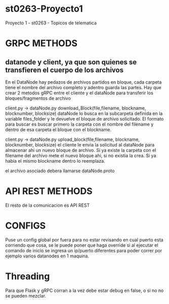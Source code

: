# st0263-Proyecto1
Proyecto 1 - st0263 - Topicos de telematica


# GRPC METHODS

## datanode y client, ya que son quienes se transfieren el cuerpo de los archivos

En el DataNode hay pedazos de archivos partidos en bloque, cada carpeta tiene el nombre del archivo completo y adentro guarda las partes. 
Hay que crear 2 metodos gRPC entre el cliente y el dataNode para transferir los bloques/fragmentos de archivo

client.py -> dataNode.py
download_Block(file,filename, blockname, blocknumber, blocksize)
dataNode lo busca en la subcarpeta definida en la variable files_folder y le devuelve el bloque de archivo solicitado.
El formato para buscar es buscar primero la carpeta con el nombre del filename y dentro de esa carpeta el bloque con el blockname.

client.py -> dataNode.py
upload_block(file,filename, blockname, blocknumber, blocksize)
el cliente le envia la solicitud al dataNode para almacenar ahi un nuevo bloque de archivo.
Si ya existe la carpeta con el filename del archivo mete el nuevo bloque ahi, si no existia la crea. Si ya habia el mismo blockname dentro lo reemplaza.

el archivo asociado debera llamarse dataNode.proto


# API REST METHODS

El resto de la comunicacion es API REST

# CONFIGS

Puse un config global por fuera para no estar revisando en cual puerto esta corriendo que cosa, se le puede poner que haga override si al ejecutar el comando de inicio se ingresa un ip/puerto diferentes para poder correr por ejemplo varios datanodes en 1 maquina.

# Threading

Para que Flask y gRPC corran a la vez debe estar debug en false, o si no no se pueden mezclar. 